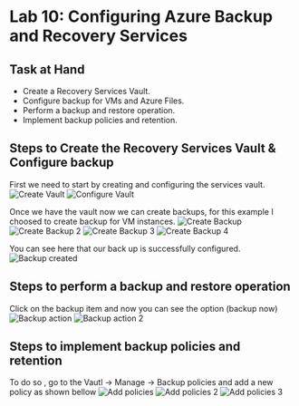 # Lab 10: Configuring Azure Backup and Recovery Services

## Task at Hand

- Create a Recovery Services Vault.
- Configure backup for VMs and Azure Files.
- Perform a backup and restore operation.
- Implement backup policies and retention.


## Steps to Create the Recovery Services Vault & Configure backup

First we need to start by creating and configuring the services vault.
![Create Vault](https://github.com/YoussefHannachii/AZTraining/blob/master/Lab10/images/1.PNG)
![Configure Vault](https://github.com/YoussefHannachii/AZTraining/blob/master/Lab10/images/2.PNG)

Once we have the vault now we can create backups, for this example I choosed to create backup for VM instances.
![Create Backup](https://github.com/YoussefHannachii/AZTraining/blob/master/Lab10/images/3.PNG)
![Create Backup 2](https://github.com/YoussefHannachii/AZTraining/blob/master/Lab10/images/4.PNG)
![Create Backup 3](https://github.com/YoussefHannachii/AZTraining/blob/master/Lab10/images/5.PNG)
![Create Backup 4](https://github.com/YoussefHannachii/AZTraining/blob/master/Lab10/images/6.PNG)

You can see here that our back up is successfully configured.
![Backup created](https://github.com/YoussefHannachii/AZTraining/blob/master/Lab10/images/7.PNG) 

## Steps to perform a backup and restore operation

Click on the backup item and now you can see the option (backup now)
![Backup action](https://github.com/YoussefHannachii/AZTraining/blob/master/Lab10/images/8.PNG)
![Backup action 2](https://github.com/YoussefHannachii/AZTraining/blob/master/Lab10/images/9.PNG)

## Steps to implement backup policies and retention

To do so , go to the Vautl -> Manage -> Backup policies and add a new policy as shown bellow
![Add policies](https://github.com/YoussefHannachii/AZTraining/blob/master/Lab10/images/10.PNG)
![Add policies 2](https://github.com/YoussefHannachii/AZTraining/blob/master/Lab10/images/11.PNG)
![Add policies 3](https://github.com/YoussefHannachii/AZTraining/blob/master/Lab10/images/12.PNG)






